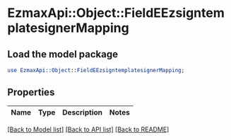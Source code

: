 # EzmaxApi::Object::FieldEEzsigntemplatesignerMapping

## Load the model package
```perl
use EzmaxApi::Object::FieldEEzsigntemplatesignerMapping;
```

## Properties
Name | Type | Description | Notes
------------ | ------------- | ------------- | -------------

[[Back to Model list]](../README.md#documentation-for-models) [[Back to API list]](../README.md#documentation-for-api-endpoints) [[Back to README]](../README.md)


